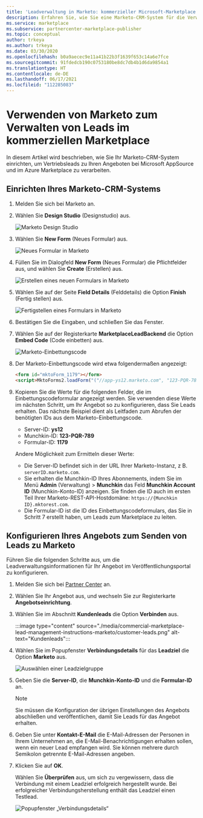 ```yaml
---
title: 'Leadverwaltung in Marketo: kommerzieller Microsoft-Marketplace'
description: Erfahren Sie, wie Sie eine Marketo-CRM-System für die Verwaltung von Leads aus Microsoft AppSource und dem Azure Marketplace verwenden.
ms.service: marketplace
ms.subservice: partnercenter-marketplace-publisher
ms.topic: conceptual
author: trkeya
ms.author: trkeya
ms.date: 03/30/2020
ms.openlocfilehash: b0a9aecec9e11a41b22b3f1639f653c14a6e7fce
ms.sourcegitcommit: 91fdedcb190c0753180be8dc7db4b1d6da9854a1
ms.translationtype: HT
ms.contentlocale: de-DE
ms.lasthandoff: 06/17/2021
ms.locfileid: "112285083"
---
```

# <a name="use-marketo-to-manage-commercial-marketplace-leads"></a>Verwenden von Marketo zum Verwalten von Leads im kommerziellen Marketplace

In diesem Artikel wird beschrieben, wie Sie Ihr Marketo-CRM-System einrichten, um Vertriebsleads zu Ihren Angeboten bei Microsoft AppSource und im Azure Marketplace zu verarbeiten.

## <a name="set-up-your-marketo-crm-system"></a>Einrichten Ihres Marketo-CRM-Systems

1. Melden Sie sich bei Marketo an.

1. Wählen Sie **Design Studio** (Designstudio) aus.

    ![Marketo Design Studio](./media/commercial-marketplace-lead-management-instructions-marketo/marketo-1.png)

1.  Wählen Sie **New Form** (Neues Formular) aus.

    ![Neues Formular in Marketo](./media/commercial-marketplace-lead-management-instructions-marketo/marketo-2.png)

1.  Füllen Sie im Dialogfeld **New Form** (Neues Formular) die Pflichtfelder aus, und wählen Sie **Create** (Erstellen) aus.

    ![Erstellen eines neuen Formulars in Marketo](./media/commercial-marketplace-lead-management-instructions-marketo/marketo-3.png)

1.  Wählen Sie auf der Seite **Field Details** (Felddetails) die Option **Finish** (Fertig stellen) aus.

    ![Fertigstellen eines Formulars in Marketo](./media/commercial-marketplace-lead-management-instructions-marketo/marketo-4.png)

1.  Bestätigen Sie die Eingaben, und schließen Sie das Fenster.

1. Wählen Sie auf der Registerkarte **MarketplaceLeadBackend** die Option **Embed Code** (Code einbetten) aus. 

    ![Marketo-Einbettungscode](./media/commercial-marketplace-lead-management-instructions-marketo/marketo-6.png)

1. Der Marketo-Einbettungscode wird etwa folgendermaßen angezeigt:

    ```html
    <form id="mktoForm_1179"></form>
    <script>MktoForms2.loadForm("("//app-ys12.marketo.com", "123-PQR-789", 1179);</script>
    ```

1. Kopieren Sie die Werte für die folgenden Felder, die im Einbettungscodeformular angezeigt werden. Sie verwenden diese Werte im nächsten Schritt, um Ihr Angebot so zu konfigurieren, dass Sie Leads erhalten. Das nächste Beispiel dient als Leitfaden zum Abrufen der benötigten IDs aus dem Marketo-Einbettungscode.

    - Server-ID: **ys12**
    - Munchkin-ID: **123-PQR-789**
    - Formular-ID: **1179**

    Andere Möglichkeit zum Ermitteln dieser Werte:

    - Die Server-ID befindet sich in der URL Ihrer Marketo-Instanz, z B. `serverID.marketo.com`.
    - Sie erhalten die Munchkin-ID Ihres Abonnements, indem Sie im Menü **Admin** (Verwaltung)  >  **Munchkin** das Feld **Munchkin Account ID** (Munchkin-Konto-ID) anzeigen. Sie finden die ID auch im ersten Teil Ihrer Marketo-REST-API-Hostdomäne: `https://{Munchkin ID}.mktorest.com`.
    - Die Formular-ID ist die ID des Einbettungscodeformulars, das Sie in Schritt 7 erstellt haben, um Leads zum Marketplace zu leiten.

## <a name="configure-your-offer-to-send-leads-to-marketo"></a>Konfigurieren Ihres Angebots zum Senden von Leads zu Marketo

Führen Sie die folgenden Schritte aus, um die Leadverwaltungsinformationen für Ihr Angebot im Veröffentlichungsportal zu konfigurieren. 

1. Melden Sie sich bei [Partner Center](https://go.microsoft.com/fwlink/?linkid=2165290) an.

1. Wählen Sie Ihr Angebot aus, und wechseln Sie zur Registerkarte **Angebotseinrichtung**.

1. Wählen Sie im Abschnitt **Kundenleads** die Option **Verbinden** aus.

    :::image type="content" source="./media/commercial-marketplace-lead-management-instructions-marketo/customer-leads.png" alt-text="Kundenleads":::

1. Wählen Sie im Popupfenster **Verbindungsdetails** für das **Leadziel** die Option **Marketo** aus.

    ![Auswählen einer Leadzielgruppe](./media/commercial-marketplace-lead-management-instructions-marketo/choose-lead-destination.png)

1. Geben Sie die **Server-ID**, die **Munchkin-Konto-ID** und die **Formular-ID** an.

    > [!NOTE]
    > Sie müssen die Konfiguration der übrigen Einstellungen des Angebots abschließen und veröffentlichen, damit Sie Leads für das Angebot erhalten. 

1. Geben Sie unter **Kontakt-E-Mail** die E-Mail-Adressen der Personen in Ihrem Unternehmen an, die E-Mail-Benachrichtigungen erhalten sollen, wenn ein neuer Lead empfangen wird. Sie können mehrere durch Semikolon getrennte E-Mail-Adressen angeben.

1. Klicken Sie auf **OK**.

   Wählen Sie **Überprüfen** aus, um sich zu vergewissern, dass die Verbindung mit einem Leadziel erfolgreich hergestellt wurde. Bei erfolgreicher Verbindungsherstellung enthält das Leadziel einen Testlead.

   ![Popupfenster „Verbindungsdetails“](./media/commercial-marketplace-lead-management-instructions-marketo/marketo-connection-details.png)
